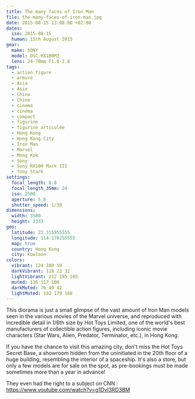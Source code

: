 ```yaml
---
title: The many faces of Iron Man
file: the-many-faces-of-iron-man.jpg
date: 2015-08-15 13:08:00 +02:00
dates:
  iso: 2015-08-15
  human: 15th August 2015
gear:
  make: SONY
  model: DSC-RX100M3
  lens: 24-70mm F1.8-2.8
tags:
  - action figure
  - armure
  - Asia
  - Asie
  - China
  - Chine
  - cinema
  - cinéma
  - compact
  - figurine
  - figurine articulée
  - Hong Kong
  - Hong Kong City
  - Iron Man
  - Marvel
  - Mong Kok
  - Sony
  - Sony RX100 Mark III
  - Tony Stark
settings:
  focal_length: 8.8
  focal_length_35mm: 24
  iso: 2500
  aperture: 5.6
  shutter_speed: 1/30
dimensions:
  width: 3500
  height: 2333
geo:
  latitude: 22.315955555
  longitude: 114.170255555
  map: true
  country: Hong Kong
  city: Kowloon
colors:
  vibrant: 124 100 59
  darkVibrant: 118 23 32
  lightVibrant: 212 195 165
  muted: 136 117 100
  darkMuted: 76 40 42
  lightMuted: 192 179 168
---
```


This diorama is just a small glimpse of the vast amount of Iron Man models seen in the various movies of the Marvel universe, and reproduced with incredible detail in 1/6th size by Hot Toys Limited, one of the world's best manufacturers of collectible action figures, including iconic movie characters (Star Wars, Alien, Predator, Terminator, etc.), in Hong Kong.

If you have the chance to visit this amazing city, don't miss the Hot Toys Secret Base, a showroom hidden from the uninitiated in the 20th floor of a huge building, resembling the interior of a spaceship. It's also a store, but only a few models are for sale on the spot, as pre-bookings must be made sometimes more than a year in advance!

They even had the right to a subject on CNN : https://www.youtube.com/watch?v=g1Dvl3RD3BM
